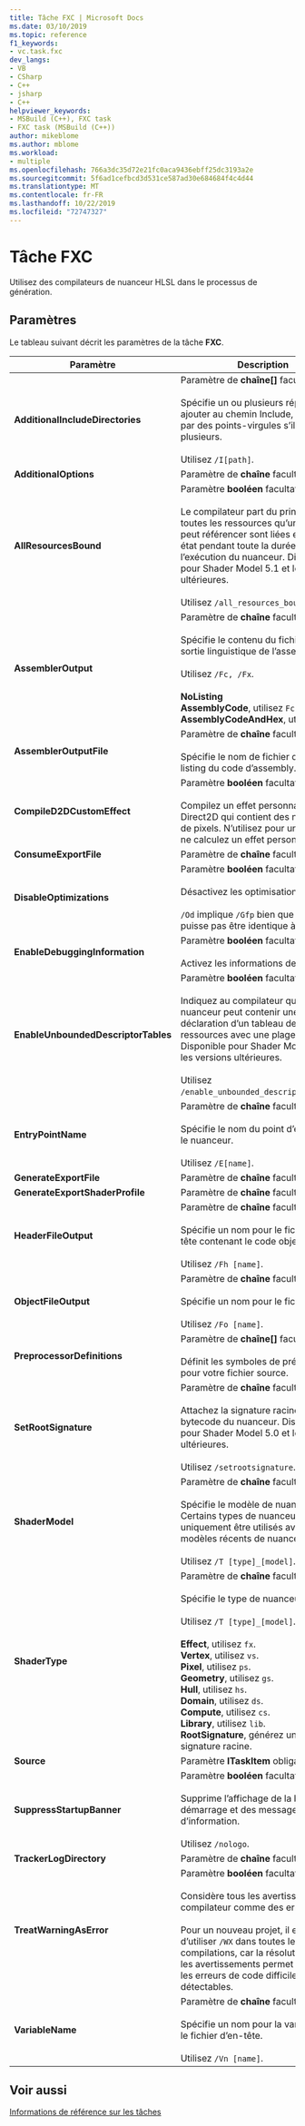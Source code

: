 ```yaml
---
title: Tâche FXC | Microsoft Docs
ms.date: 03/10/2019
ms.topic: reference
f1_keywords:
- vc.task.fxc
dev_langs:
- VB
- CSharp
- C++
- jsharp
- C++
helpviewer_keywords:
- MSBuild (C++), FXC task
- FXC task (MSBuild (C++))
author: mikeblome
ms.author: mblome
ms.workload:
- multiple
ms.openlocfilehash: 766a3dc35d72e21fc0aca9436ebff25dc3193a2e
ms.sourcegitcommit: 5f6ad1cefbcd3d531ce587ad30e684684f4c4d44
ms.translationtype: MT
ms.contentlocale: fr-FR
ms.lasthandoff: 10/22/2019
ms.locfileid: "72747327"
---
```

# <a name="fxc-task"></a>Tâche FXC

Utilisez des compilateurs de nuanceur HLSL dans le processus de génération.

## <a name="parameters"></a>Paramètres

Le tableau suivant décrit les paramètres de la tâche **FXC**.

|Paramètre|Description|
|---------------|-----------------|
|**AdditionalIncludeDirectories**|Paramètre de **chaîne[]** facultatif.<br/><br/>Spécifie un ou plusieurs répertoires à ajouter au chemin Include, séparés par des points-virgules s’il en existe plusieurs.<br/><br/>Utilisez `/I[path]`.|
|**AdditionalOptions**|Paramètre de **chaîne** facultatif.|
|**AllResourcesBound**|Paramètre **booléen** facultatif.<br/><br/>Le compilateur part du principe que toutes les ressources qu’un nuanceur peut référencer sont liées et en bon état pendant toute la durée de l’exécution du nuanceur. Disponible pour Shader Model 5.1 et les versions ultérieures.<br/><br/>Utilisez `/all_resources_bound`.|
|**AssemblerOutput**|Paramètre de **chaîne** facultatif.<br/><br/>Spécifie le contenu du fichier de sortie linguistique de l’assembly.<br/><br/>Utilisez `/Fc, /Fx`.<br/><br/>**NoListing**<br/>**AssemblyCode**, utilisez `Fc`.<br/>**AssemblyCodeAndHex**, utilisez `Fx`.|
|**AssemblerOutputFile**|Paramètre de **chaîne** facultatif.<br/><br/>Spécifie le nom de fichier du fichier listing du code d’assembly.|
|**CompileD2DCustomEffect**|Paramètre **booléen** facultatif.<br/><br/>Compilez un effet personnalisé Direct2D qui contient des nuanceurs de pixels. N’utilisez pour un vertex ni ne calculez un effet personnalisé.|
|**ConsumeExportFile**|Paramètre de **chaîne** facultatif.|
|**DisableOptimizations**|Paramètre **booléen** facultatif.<br/><br/>Désactivez les optimisations.<br/><br/>`/Od` implique `/Gfp` bien que la sortie ne puisse pas être identique à `/Od /Gfp`.|
|**EnableDebuggingInformation**|Paramètre **booléen** facultatif.<br/><br/>Activez les informations de débogage.|
|**EnableUnboundedDescriptorTables**|Paramètre **booléen** facultatif.<br/><br/>Indiquez au compilateur qu’un nuanceur peut contenir une déclaration d’un tableau de ressources avec une plage illimitée. Disponible pour Shader Model 5.1 et les versions ultérieures.<br/><br/>Utilisez `/enable_unbounded_descriptor_tables`.|
|**EntryPointName**|Paramètre de **chaîne** facultatif.<br/><br/>Spécifie le nom du point d’entrée pour le nuanceur.<br/><br/>Utilisez `/E[name]`.|
|**GenerateExportFile**|Paramètre de **chaîne** facultatif.|
|**GenerateExportShaderProfile**|Paramètre de **chaîne** facultatif.|
|**HeaderFileOutput**|Paramètre de **chaîne** facultatif.<br/><br/>Spécifie un nom pour le fichier d’en-tête contenant le code objet.<br/><br/>Utilisez `/Fh [name]`.|
|**ObjectFileOutput**|Paramètre de **chaîne** facultatif.<br/><br/>Spécifie un nom pour le fichier objet.<br/><br/>Utilisez `/Fo [name]`.|
|**PreprocessorDefinitions**|Paramètre de **chaîne[]** facultatif.<br/><br/>Définit les symboles de prétraitement pour votre fichier source.|
|**SetRootSignature**|Paramètre de **chaîne** facultatif.<br/><br/>Attachez la signature racine au bytecode du nuanceur. Disponible pour Shader Model 5.0 et les versions ultérieures.<br/><br/>Utilisez `/setrootsignature`.|
|**ShaderModel**|Paramètre de **chaîne** facultatif.<br/><br/>Spécifie le modèle de nuanceur. Certains types de nuanceur peuvent uniquement être utilisés avec les modèles récents de nuanceur.<br/><br/>Utilisez `/T [type]_[model]`.|
|**ShaderType**|Paramètre de **chaîne** facultatif.<br/><br/>Spécifie le type de nuanceur.<br/><br/>Utilisez `/T [type]_[model]`.<br/><br/>**Effect**, utilisez `fx`.<br/>**Vertex**, utilisez `vs`.<br/>**Pixel**, utilisez `ps`.<br/>**Geometry**, utilisez `gs`.<br/>**Hull**, utilisez `hs`.<br/>**Domain**, utilisez `ds`.<br/>**Compute**, utilisez `cs`.<br/>**Library**, utilisez `lib`.<br/>**RootSignature**, générez un objet de signature racine.|
|**Source**|Paramètre **ITaskItem** obligatoire.|
|**SuppressStartupBanner**|Paramètre **booléen** facultatif.<br/><br/>Supprime l’affichage de la bannière de démarrage et des messages d’information.<br/><br/>Utilisez `/nologo`.|
|**TrackerLogDirectory**|Paramètre de **chaîne** facultatif.|
|**TreatWarningAsError**|Paramètre **booléen** facultatif.<br/><br/>Considère tous les avertissements du compilateur comme des erreurs.<br/><br/>Pour un nouveau projet, il est conseillé d’utiliser `/WX` dans toutes les compilations, car la résolution de tous les avertissements permet de réduire les erreurs de code difficilement détectables.|
|**VariableName**|Paramètre de **chaîne** facultatif.<br/><br/>Spécifie un nom pour la variable dans le fichier d’en-tête.<br/><br/>Utilisez `/Vn [name]`.|

## <a name="see-also"></a>Voir aussi

[Informations de référence sur les tâches](../msbuild/msbuild-task-reference.md)